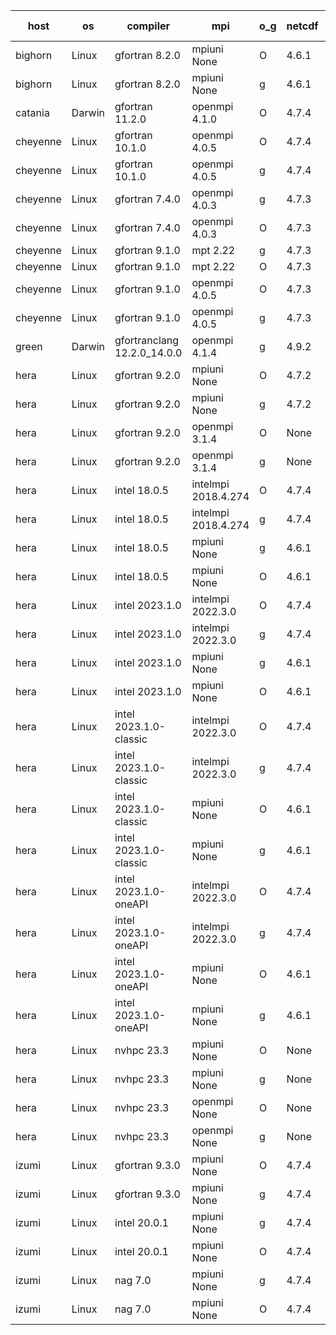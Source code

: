 

| host     | os       | compiler                              | mpi                      | o_g        | netcdf        | build       | u_pass          | u_fail          | s_pass            | s_fail            | e_pass             | e_fail             | nuopc_pass       | nuopc_fail       | artifacts link          |
|----------|----------|---------------------------------------|--------------------------|------------|---------------|-------------|-----------------|-----------------|-------------------|-------------------|--------------------|--------------------|------------------|------------------|-------------------------|
| bighorn | Linux | gfortran 8.2.0 | mpiuni None  | O | 4.6.1  | PASS | 12423 | 0 | 8 | 0 | 44 | 0 | None | None | <a href="https://github.com/esmf-org/esmf-test-artifacts/tree/75ccf8b76eadf3d149db07cd3a6dab47cd0e9922/develop/gfortran/8.2.0/O/mpiuni/None" target="_blank">75ccf8b</a> | 
| bighorn | Linux | gfortran 8.2.0 | mpiuni None  | g | 4.6.1  | PASS | 12423 | 0 | 8 | 0 | 44 | 0 | None | None | <a href="https://github.com/esmf-org/esmf-test-artifacts/tree/c237036a2b102baa189e0ea986e12d4e7881d3c7/develop/gfortran/8.2.0/g/mpiuni/None" target="_blank">c237036</a> | 
| catania | Darwin | gfortran 11.2.0 | openmpi 4.1.0  | O | 4.7.4  | PASS | 14071 | 9 | 49 | 0 | 81 | 0 | 47 | 0 | <a href="https://github.com/esmf-org/esmf-test-artifacts/tree/d9eae040316817a8d474dfc19021d2bbd3ee731f/develop/gfortran/11.2.0/O/openmpi/4.1.0" target="_blank">d9eae04</a> | 
| cheyenne | Linux | gfortran 10.1.0 | openmpi 4.0.5  | O | 4.7.4  | PASS | None | None | None | None | None | None | None | None | <a href="https://github.com/esmf-org/esmf-test-artifacts/tree/8ebb02ef75d759ba92f6889abd80381bec7a80f5/develop/gfortran/10.1.0/O/openmpi/4.0.5" target="_blank">8ebb02e</a> | 
| cheyenne | Linux | gfortran 10.1.0 | openmpi 4.0.5  | g | 4.7.4  | PASS | None | None | None | None | None | None | None | None | <a href="https://github.com/esmf-org/esmf-test-artifacts/tree/73ce258a633bf51bc561940db06f665a7be97c2c/develop/gfortran/10.1.0/g/openmpi/4.0.5" target="_blank">73ce258</a> | 
| cheyenne | Linux | gfortran 7.4.0 | openmpi 4.0.3  | g | 4.7.3  | PASS | None | None | None | None | None | None | None | None | <a href="https://github.com/esmf-org/esmf-test-artifacts/tree/a0c5c3d7fc56258af982cde954ec78844031c029/develop/gfortran/7.4.0/g/openmpi/4.0.3" target="_blank">a0c5c3d</a> | 
| cheyenne | Linux | gfortran 7.4.0 | openmpi 4.0.3  | O | 4.7.3  | PASS | None | None | None | None | None | None | None | None | <a href="https://github.com/esmf-org/esmf-test-artifacts/tree/2d13cc69e7f45741e734bd63cd3b50aff384d0df/develop/gfortran/7.4.0/O/openmpi/4.0.3" target="_blank">2d13cc6</a> | 
| cheyenne | Linux | gfortran 9.1.0 | mpt 2.22  | g | 4.7.3  | PASS | None | None | None | None | None | None | None | None | <a href="https://github.com/esmf-org/esmf-test-artifacts/tree/442fa541ef39d66a7d1314e545c8430b0135788e/develop/gfortran/9.1.0/g/mpt/2.22" target="_blank">442fa54</a> | 
| cheyenne | Linux | gfortran 9.1.0 | mpt 2.22  | O | 4.7.3  | PASS | None | None | None | None | None | None | None | None | <a href="https://github.com/esmf-org/esmf-test-artifacts/tree/a1c7207ce3d436f62bce3b0e4597859dd76053f8/develop/gfortran/9.1.0/O/mpt/2.22" target="_blank">a1c7207</a> | 
| cheyenne | Linux | gfortran 9.1.0 | openmpi 4.0.5  | O | 4.7.3  | PASS | None | None | None | None | None | None | None | None | <a href="https://github.com/esmf-org/esmf-test-artifacts/tree/888d485c4444c25b32879c230dd024976954e24c/develop/gfortran/9.1.0/O/openmpi/4.0.5" target="_blank">888d485</a> | 
| cheyenne | Linux | gfortran 9.1.0 | openmpi 4.0.5  | g | 4.7.3  | PASS | None | None | None | None | None | None | None | None | <a href="https://github.com/esmf-org/esmf-test-artifacts/tree/46cb5597405d9dffb74fda6474f2feee041057ea/develop/gfortran/9.1.0/g/openmpi/4.0.5" target="_blank">46cb559</a> | 
| green | Darwin | gfortranclang 12.2.0_14.0.0 | openmpi 4.1.4  | g | 4.9.2  | PASS | None | None | None | None | None | None | None | None | <a href="https://github.com/esmf-org/esmf-test-artifacts/tree/a695165cdd2fce2fed5255b8a1392ab5e3b4c960/develop/gfortranclang/12.2.0_14.0.0/g/openmpi/4.1.4" target="_blank">a695165</a> | 
| hera | Linux | gfortran 9.2.0 | mpiuni None  | O | 4.7.2  | PASS | None | None | None | None | None | None | None | None | <a href="https://github.com/esmf-org/esmf-test-artifacts/tree/7aa55c67b864ed8a937880ed63e01f6e6ecf19ea/develop/gfortran/9.2.0/O/mpiuni/None" target="_blank">7aa55c6</a> | 
| hera | Linux | gfortran 9.2.0 | mpiuni None  | g | 4.7.2  | PASS | None | None | None | None | None | None | None | None | <a href="https://github.com/esmf-org/esmf-test-artifacts/tree/92800c5caa35771a1610b0759f912e8920f012bd/develop/gfortran/9.2.0/g/mpiuni/None" target="_blank">92800c5</a> | 
| hera | Linux | gfortran 9.2.0 | openmpi 3.1.4  | O | None  | PASS | None | None | None | None | None | None | None | None | <a href="https://github.com/esmf-org/esmf-test-artifacts/tree/a6709e404e7fe490b1dbb943b73f6d3de7ad69fb/develop/gfortran/9.2.0/O/openmpi/3.1.4" target="_blank">a6709e4</a> | 
| hera | Linux | gfortran 9.2.0 | openmpi 3.1.4  | g | None  | PASS | None | None | None | None | None | None | None | None | <a href="https://github.com/esmf-org/esmf-test-artifacts/tree/ab77b9d6d061bfc2723a8575cbfeacefe557aa44/develop/gfortran/9.2.0/g/openmpi/3.1.4" target="_blank">ab77b9d</a> | 
| hera | Linux | intel 18.0.5 | intelmpi 2018.4.274  | O | 4.7.4  | PASS | None | None | None | None | None | None | None | None | <a href="https://github.com/esmf-org/esmf-test-artifacts/tree/dd746026d55dbc9df403e86b562266edb338c4ec/develop/intel/18.0.5/O/intelmpi/2018.4.274" target="_blank">dd74602</a> | 
| hera | Linux | intel 18.0.5 | intelmpi 2018.4.274  | g | 4.7.4  | PASS | None | None | None | None | None | None | None | None | <a href="https://github.com/esmf-org/esmf-test-artifacts/tree/de905619c0ce0ebd067c4b9a2a7fd66badab9870/develop/intel/18.0.5/g/intelmpi/2018.4.274" target="_blank">de90561</a> | 
| hera | Linux | intel 18.0.5 | mpiuni None  | g | 4.6.1  | PASS | None | None | None | None | None | None | None | None | <a href="https://github.com/esmf-org/esmf-test-artifacts/tree/c2787300b41a3a0360df85e78354787adc64c1da/develop/intel/18.0.5/g/mpiuni/None" target="_blank">c278730</a> | 
| hera | Linux | intel 18.0.5 | mpiuni None  | O | 4.6.1  | PASS | None | None | None | None | None | None | None | None | <a href="https://github.com/esmf-org/esmf-test-artifacts/tree/520b989c41e40e8c8c7eea669c982aa0c9c04380/develop/intel/18.0.5/O/mpiuni/None" target="_blank">520b989</a> | 
| hera | Linux | intel 2023.1.0 | intelmpi 2022.3.0  | O | 4.7.4  | PASS | None | None | None | None | None | None | None | None | <a href="https://github.com/esmf-org/esmf-test-artifacts/tree/199642fd2be087ff7e1d74e865562bbc2b1edd86/develop/intel/2023.1.0/O/intelmpi/2022.3.0" target="_blank">199642f</a> | 
| hera | Linux | intel 2023.1.0 | intelmpi 2022.3.0  | g | 4.7.4  | PASS | None | None | None | None | None | None | None | None | <a href="https://github.com/esmf-org/esmf-test-artifacts/tree/2107241f9fc2e03314caced09b0aa6547841a74c/develop/intel/2023.1.0/g/intelmpi/2022.3.0" target="_blank">2107241</a> | 
| hera | Linux | intel 2023.1.0 | mpiuni None  | g | 4.6.1  | PASS | None | None | None | None | None | None | None | None | <a href="https://github.com/esmf-org/esmf-test-artifacts/tree/df05c8386a8962870ef0a7db09a5927ad0bef550/develop/intel/2023.1.0/g/mpiuni/None" target="_blank">df05c83</a> | 
| hera | Linux | intel 2023.1.0 | mpiuni None  | O | 4.6.1  | PASS | None | None | None | None | None | None | None | None | <a href="https://github.com/esmf-org/esmf-test-artifacts/tree/76f9122f3de4f8979d29a50065615a2a911a0b63/develop/intel/2023.1.0/O/mpiuni/None" target="_blank">76f9122</a> | 
| hera | Linux | intel 2023.1.0-classic | intelmpi 2022.3.0  | O | 4.7.4  | PASS | None | None | None | None | None | None | None | None | <a href="https://github.com/esmf-org/esmf-test-artifacts/tree/9639ba7f41119bc28caa2dc702b37fc1b5b69ee0/develop/intel/2023.1.0-classic/O/intelmpi/2022.3.0" target="_blank">9639ba7</a> | 
| hera | Linux | intel 2023.1.0-classic | intelmpi 2022.3.0  | g | 4.7.4  | PASS | None | None | None | None | None | None | None | None | <a href="https://github.com/esmf-org/esmf-test-artifacts/tree/8419e96f9a3c773311e382e76a83a1373df1dfbe/develop/intel/2023.1.0-classic/g/intelmpi/2022.3.0" target="_blank">8419e96</a> | 
| hera | Linux | intel 2023.1.0-classic | mpiuni None  | O | 4.6.1  | PASS | None | None | None | None | None | None | None | None | <a href="https://github.com/esmf-org/esmf-test-artifacts/tree/e071a69e8e1d0ba2e44483f550a0a5122845607b/develop/intel/2023.1.0-classic/O/mpiuni/None" target="_blank">e071a69</a> | 
| hera | Linux | intel 2023.1.0-classic | mpiuni None  | g | 4.6.1  | PASS | None | None | None | None | None | None | None | None | <a href="https://github.com/esmf-org/esmf-test-artifacts/tree/2d78d1dc7064562df0ea11494e38983e335433f0/develop/intel/2023.1.0-classic/g/mpiuni/None" target="_blank">2d78d1d</a> | 
| hera | Linux | intel 2023.1.0-oneAPI | intelmpi 2022.3.0  | O | 4.7.4  | FAIL | None | None | None | None | None | None | None | None | <a href="https://github.com/esmf-org/esmf-test-artifacts/tree/32d6c246af319c03679b0af6b042c5e0552ea021/develop/intel/2023.1.0-oneAPI/O/intelmpi/2022.3.0" target="_blank">32d6c24</a> | 
| hera | Linux | intel 2023.1.0-oneAPI | intelmpi 2022.3.0  | g | 4.7.4  | PASS | None | None | None | None | None | None | None | None | <a href="https://github.com/esmf-org/esmf-test-artifacts/tree/7091a3578a95f97ae19bc5e6a3f79b9838d280ba/develop/intel/2023.1.0-oneAPI/g/intelmpi/2022.3.0" target="_blank">7091a35</a> | 
| hera | Linux | intel 2023.1.0-oneAPI | mpiuni None  | O | 4.6.1  | FAIL | None | None | None | None | None | None | None | None | <a href="https://github.com/esmf-org/esmf-test-artifacts/tree/bc1754584ca80b90d214fe761b2ae558002520d2/develop/intel/2023.1.0-oneAPI/O/mpiuni/None" target="_blank">bc17545</a> | 
| hera | Linux | intel 2023.1.0-oneAPI | mpiuni None  | g | 4.6.1  | PASS | None | None | None | None | None | None | None | None | <a href="https://github.com/esmf-org/esmf-test-artifacts/tree/9a12beb40006e7943ecceda1811ff264a9698208/develop/intel/2023.1.0-oneAPI/g/mpiuni/None" target="_blank">9a12beb</a> | 
| hera | Linux | nvhpc 23.3 | mpiuni None  | O | None  | PASS | None | None | None | None | None | None | None | None | <a href="https://github.com/esmf-org/esmf-test-artifacts/tree/42d9c7a95d9d797e2385722a10f98785db98d27d/develop/nvhpc/23.3/O/mpiuni/None" target="_blank">42d9c7a</a> | 
| hera | Linux | nvhpc 23.3 | mpiuni None  | g | None  | PASS | None | None | None | None | None | None | None | None | <a href="https://github.com/esmf-org/esmf-test-artifacts/tree/9ecd96ae960a15ce69a8d88b510a82e700c4fc70/develop/nvhpc/23.3/g/mpiuni/None" target="_blank">9ecd96a</a> | 
| hera | Linux | nvhpc 23.3 | openmpi None  | O | None  | PASS | None | None | None | None | None | None | None | None | <a href="https://github.com/esmf-org/esmf-test-artifacts/tree/2b656d69ebd256ec5f15fe88199e8001790bc21b/develop/nvhpc/23.3/O/openmpi/None" target="_blank">2b656d6</a> | 
| hera | Linux | nvhpc 23.3 | openmpi None  | g | None  | PASS | None | None | None | None | None | None | None | None | <a href="https://github.com/esmf-org/esmf-test-artifacts/tree/92dc0defdf78baf303ed1e5d606179d77b3c6912/develop/nvhpc/23.3/g/openmpi/None" target="_blank">92dc0de</a> | 
| izumi | Linux | gfortran 9.3.0 | mpiuni None  | O | 4.7.4  | PASS | None | None | None | None | None | None | None | None | <a href="https://github.com/esmf-org/esmf-test-artifacts/tree/caecdc2cd47e892565f2e99b6e035ff9600674f8/develop/gfortran/9.3.0/O/mpiuni/None" target="_blank">caecdc2</a> | 
| izumi | Linux | gfortran 9.3.0 | mpiuni None  | g | 4.7.4  | PASS | None | None | None | None | None | None | None | None | <a href="https://github.com/esmf-org/esmf-test-artifacts/tree/cfde7cc23d4a0b33b3cf02635319dc9cc94a8933/develop/gfortran/9.3.0/g/mpiuni/None" target="_blank">cfde7cc</a> | 
| izumi | Linux | intel 20.0.1 | mpiuni None  | g | 4.7.4  | PASS | None | None | None | None | None | None | None | None | <a href="https://github.com/esmf-org/esmf-test-artifacts/tree/4438cf151e9ae86154bb8c7202a465bce18aca7f/develop/intel/20.0.1/g/mpiuni/None" target="_blank">4438cf1</a> | 
| izumi | Linux | intel 20.0.1 | mpiuni None  | O | 4.7.4  | PASS | None | None | None | None | None | None | None | None | <a href="https://github.com/esmf-org/esmf-test-artifacts/tree/d7c6c0b81652ba58dbaa79eea5581eef18d4b1d3/develop/intel/20.0.1/O/mpiuni/None" target="_blank">d7c6c0b</a> | 
| izumi | Linux | nag 7.0 | mpiuni None  | g | 4.7.4  | PASS | None | None | None | None | None | None | None | None | <a href="https://github.com/esmf-org/esmf-test-artifacts/tree/55bc33ec7fd1e179f686dddc3162817287915ee8/develop/nag/7.0/g/mpiuni/None" target="_blank">55bc33e</a> | 
| izumi | Linux | nag 7.0 | mpiuni None  | O | 4.7.4  | PASS | None | None | None | None | None | None | None | None | <a href="https://github.com/esmf-org/esmf-test-artifacts/tree/f0a21be1c51fed3be57ee1537ca0e96053a5b9d9/develop/nag/7.0/O/mpiuni/None" target="_blank">f0a21be</a> | 

